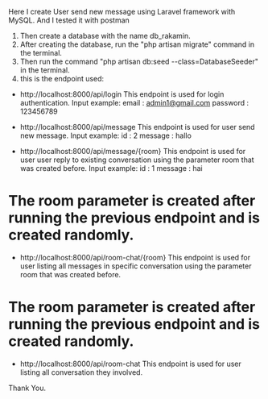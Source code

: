 Here I create User send new message using Laravel framework with MySQL. And I tested it with postman

1. Then create a database with the name db_rakamin.
2. After creating the database, run the "php artisan migrate" command in the terminal.
3. Then run the command "php artisan db:seed --class=DatabaseSeeder" in the terminal.
4. this is the endpoint used:

-   http://localhost:8000/api/login
    This endpoint is used for login authentication.
    Input example:
    email : admin1@gmail.com
    password : 123456789

-   http://localhost:8000/api/message
    This endpoint is used for user send new message.
    Input example:
    id : 2
    message : hallo

-   http://localhost:8000/api/message/{room}
    This endpoint is used for user user reply to existing conversation using the parameter room that was created before.
    Input example:
    id : 1
    message : hai

# The room parameter is created after running the previous endpoint and is created randomly.

-   http://localhost:8000/api/room-chat/{room}
    This endpoint is used for user listing all messages in specific conversation using the parameter room that was created before.

# The room parameter is created after running the previous endpoint and is created randomly.

-   http://localhost:8000/api/room-chat
    This endpoint is used for user listing all conversation they involved.

Thank You.
